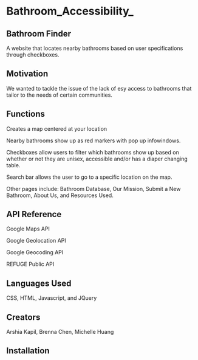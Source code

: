 # Bathroom_Accessibility_
## Bathroom Finder
 A website that locates nearby bathrooms based on user specifications through checkboxes.
## Motivation
We wanted to tackle the issue of the lack of esy access to bathrooms that tailor to the needs of certain communities.
## Functions
 Creates a map centered at your location
 
 Nearby bathrooms show up as red markers with pop up infowindows.
 
 Checkboxes allow users to filter which bathrooms show up based on whether or not they are unisex, accessible and/or has a diaper changing table.
 
 Search bar allows the user to go to a specific location on the map.
 
 Other pages include: Bathroom Database, Our Mission, Submit a New Bathroom, About Us, and Resources Used.
## API Reference
 Google Maps API
 
 Google Geolocation API
 
 Google Geocoding API
 
 REFUGE Public API
 
## Languages Used
 CSS, HTML, Javascript, and JQuery
## Creators
 Arshia Kapil, Brenna Chen, Michelle Huang
## Installation
